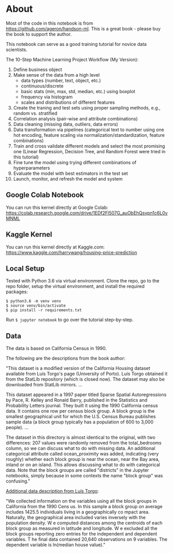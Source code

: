 # About

Most of the code in this notebook is from https://github.com/ageron/handson-ml. This is a great book - please buy the book to support the author.

This notebook can serve as a good training tutorial for novice data scientists.

The 10-Step Machine Learning Project Workflow (My Version):

1. Define business object
2. Make sense of the data from a high level
    - data types (number, text, object, etc.)
    - continuous/discrete
    - basic stats (min, max, std, median, etc.) using boxplot
    - frequency via histogram
    - scales and distributions of different features
3. Create the traning and test sets using proper sampling methods, e.g., random vs. stratified
4. Correlation analysis (pair-wise and attribute combinations)
5. Data cleaning (missing data, outliers, data errors)
6. Data transformation via pipelines (categorical text to number using one hot encoding, feature scaling via normalization/standardization, feature combinations)
7. Train and cross validate different models and select the most promising one (Linear Regression, Decision Tree, and Random Forest were tried in this tutorial)
8. Fine tune the model using trying different combinations of hyperparameters
9. Evaluate the model with best estimators in the test set
10. Launch, monitor, and refresh the model and system

## Google Colab Notebook

You can run this kernel directly at Google Colab: https://colab.research.google.com/drive/1EDf2Fl507G_auObEhQsvpn1c6L0yMNML

## Kaggle Kernel

You can run this kernel directly at Kaggle.com: https://www.kaggle.com/harrywang/housing-price-prediction

## Local Setup

Tested with Python 3.6 via virtual environment. Clone the repo, go to the repo folder, setup the virtual environment, and install the required packages:


```shell
$ python3.6 -m venv venv
$ source venv/bin/activate
$ pip install -r requirements.txt
```

Run `$ jupyter notebook` to go over the tutorial step-by-step.


## Data

The data is based on California Census in 1990.

The following are the descriptions from the book author:

"This dataset is a modified version of the California Housing dataset available from Luís Torgo's page (University of Porto). Luís Torgo obtained it from the StatLib repository (which is closed now). The dataset may also be downloaded from StatLib mirrors.
...

This dataset appeared in a 1997 paper titled Sparse Spatial Autoregressions by Pace, R. Kelley and Ronald Barry, published in the Statistics and Probability Letters journal. They built it using the 1990 California census data. It contains one row per census block group. A block group is the smallest geographical unit for which the U.S. Census Bureau publishes sample data (a block group typically has a population of 600 to 3,000 people).
...

The dataset in this directory is almost identical to the original, with two differences:
207 values were randomly removed from the total_bedrooms column, so we can discuss what to do with missing data.
An additional categorical attribute called ocean_proximity was added, indicating (very roughly) whether each block group is near the ocean, near the Bay area, inland or on an island. This allows discussing what to do with categorical data.
Note that the block groups are called "districts" in the Jupyter notebooks, simply because in some contexts the name "block group" was confusing."

[Additional data description from Luís Torgo](http://www.dcc.fc.up.pt/%7Eltorgo/Regression/cal_housing.html):

"We collected information on the variables using all the block groups in California from the 1990 Cens us. In this sample a block group on average includes 1425.5 individuals living in a geographically co mpact area. Naturally, the geographical area included varies inversely with the population density. W e computed distances among the centroids of each block group as measured in latitude and longitude. W e excluded all the block groups reporting zero entries for the independent and dependent variables. T he final data contained 20,640 observations on 9 variables. The dependent variable is ln(median house value)."
